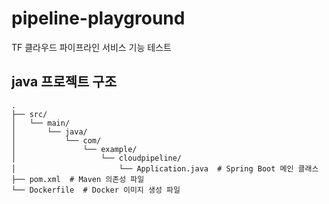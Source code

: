 # pipeline-playground
 TF 클라우드 파이프라인 서비스 기능 테스트

## java 프로젝트 구조

```
.
├── src/
│   └── main/
│       └── java/
│           └── com/
│               └── example/
│                   └── cloudpipeline/
│                       └── Application.java  # Spring Boot 메인 클래스
├── pom.xml  # Maven 의존성 파일
└── Dockerfile  # Docker 이미지 생성 파일
```